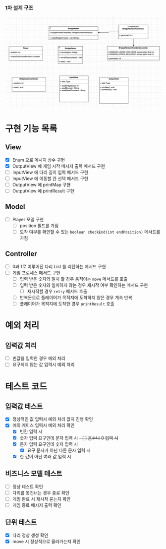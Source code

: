 ### 1차 설계 구조
![img.png](img.png)

# 구현 기능 목록

## View
- [X] Enum 으로 메시지 상수 구현
- [X] OutputView 에 게임 시작 메시지 출력 메서드 구현
- [ ] InputView 에 다리 길이 입력 메서드 구현
- [ ] InputView 에 이동할 칸 선택 메서드 구현
- [ ] OutputView 에 printMap 구현
- [ ] OutputView 에 printResult 구현

## Model
- [ ] Player 모델 구현
  - [ ] position 필드를 가짐
  - [ ] 도착 여부를 확인할 수 있는 `boolean checkEnd(int endPosition)` 메서드를 가짐

## Controller
- [ ] 0과 1로 이루어진 다리 List 를 리턴하는 메서드 구현
- [ ] 게임 프로세스 메서드 구현
  - [ ] 입력 받은 숫자와 일치 할 경우 움직이는 `move` 메서드를 호출
  - [ ] 입력 받은 숫자와 일치하지 않는 경우 재시작 여부 확인하는 메서드 구현
    - [ ] 재시작할 경우 `retry` 메서드 호출
  - [ ] 반복문으로 플레이어가 목적지에 도착하지 않은 경우 계속 반복
  - [ ] 플레이어가 목적지에 도착한 경우 `printResult` 호출

# 예외 처리
## 입력값 처리
- [ ] 빈값을 입력한 경우 예외 처리
- [ ] 요구되지 않는 값 입력시 예외 처리

# 테스트 코드
## 입력값 테스트
- [X] 정상적인 값 입력시 예외 처리 없지 진행 확인
- [X] 예외 케이스 입력시 예외 처리 확인
  - [X] 빈칸 입력 시
  - [X] 숫자 입력 요구인데 문자 입력 시
    ~~- [ ] 음수나 0 입력 시~~
  - [X] 문자 입력 요구인데 숫자 입력 시
    - [X] 요구 문자가 아닌 다른 문자 입력 시
  - [X] 한 값이 아닌 여러 값 입력 시
## 비즈니스 모델 테스트
- [ ] 정상 테스트 확인
- [ ] 다리를 못건너는 경우 종료 확인
- [ ] 게임 완료 시 재시작 묻는지 확인
- [ ] 게임 종료 메시지 출력 확인
## 단위 테스트
- [X] 다리 정상 생성 확인
- [X] move 시 정상적으로 올라가는지 확인
